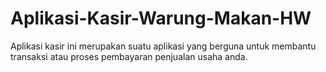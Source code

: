 # Aplikasi-Kasir-Warung-Makan-HW
Aplikasi kasir ini merupakan suatu aplikasi yang berguna untuk membantu transaksi atau proses pembayaran penjualan usaha anda.
